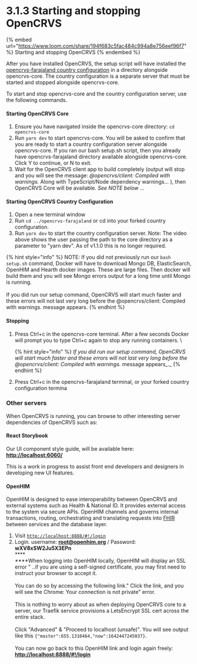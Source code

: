 # 3.1.3 Starting and stopping OpenCRVS

{% embed url="https://www.loom.com/share/194f683c5fac484c994a8e756eef96f7" %}
Starting and stopping OpenCRVS
{% endembed %}

After you have installed OpenCRVS, the setup script will have installed the [opencrvs-farajaland country configuration](https://github.com/opencrvs/opencrvs-farajaland) in a directory alongside opencrvs-core. The country configuration is a separate server that must be started and stopped alongside opencrvs-core.

To start and stop opencrvs-core and the country configuration server, use the following commands.

#### Starting OpenCRVS Core

1. Ensure you have navigated inside the opencrvs-core directory: `cd opencrvs-core`
2. Run `yarn dev` to start opencrvs-core.  You will be asked to confirm that you are ready to start a country configuration server alongside opencrvs-core.   If you ran our bash setup.sh script, then you already have opencrvs-farajaland directory available alongside opencrvs-core.  Click Y to continue, or N to exit.
3. Wait for the OpenCRVS client app to build completely (output will stop and you will see the message: _@opencrvs/client: Compiled with warnings._ Along with TypeScript/Node dependency warnings... ), then OpenCRVS Core will be available.  _See NOTE below ..._

#### Starting OpenCRVS Country Configuration

1. Open a new terminal window
2. Run `cd ../opencrvs-farajaland` or cd into your forked country configuration.
3. Run `yarn dev` to start the country configuration server.  Note: The video above shows the user passing the path to the core directory as a parameter to "yarn dev".  As of v1.1.0 this is no longer required.

{% hint style="info" %}
NOTE: If you did not previously run our `bash setup.sh` command, Docker will have to download Mongo DB, ElasticSearch, OpenHIM and Hearth docker images. These are large files. Then docker will build them and you will see Mongo errors output for a long time until Mongo is running.\
\
If you did run our setup command, OpenCRVS will start much faster and these errors will not last very long before the @opencrvs/client: Compiled with warnings. message appears.
{% endhint %}

#### Stopping

1.  Press Ctrl+c in the opencrvs-core terminal.  After a few seconds Docker will prompt you to type Ctrl+c again to stop any running containers.  \


    {% hint style="info" %}
    _If you did run our setup command, OpenCRVS will start much faster and these errors will not last very long before the @opencrvs/client: Compiled with warnings._ message appears_._
    {% endhint %}


2. Press Ctrl+c in the opencrvs-farajaland terminal, or your forked country configuration termina

### Other servers

When OpenCRVS is running, you can browse to other interesting server dependencies of OpenCRVS such as:

#### React Storybook

Our UI component style guide, will be available here: [**http://localhost:6060/**](http://localhost:6060/)

This is a work in progress to assist front end developers and designers in developing new UI features.

#### OpenHIM

OpenHIM is designed to ease interoperability between OpenCRVS and external systems such as Health & National ID. It provides external access to the system via secure APIs. OpenHIM channels and governs internal transactions, routing, orchestrating and translating requests into [FHIR](https://www.hl7.org/fhir/) between services and the database layer.

1. Visit [`http://localhost:8888/#!/login`](http://localhost:8888/#!/login)
2. Login. username: **root@openhim.org** / Password: **wXV8xSW2Ju5X3EPn**\
   ****\
   ****When logging into OpenHIM locally, OpenHIM will display an SSL error " ..if you are using a self-signed certificate, you may first need to instruct your browser to accept it.\
   \
   You can do so by accessing the following link." Click the link, and you will see the Chrome: Your connection is not private" error.  \
   \
   This is nothing to worry about as when deploying OpenCRVS core to a server, our Traefik service provisions a LetsEncrypt SSL cert across the entire stack. \
   \
   Click "Advanced" & "Proceed to localhost (unsafe)". You will see output like this `{"master":655.1310464,"now":1642447245037}`.\
   \
   You can now go back to this OpenHIM link and login again freely: [**http://localhost:8888/#!/login**](http://localhost:8888/#!/login)
